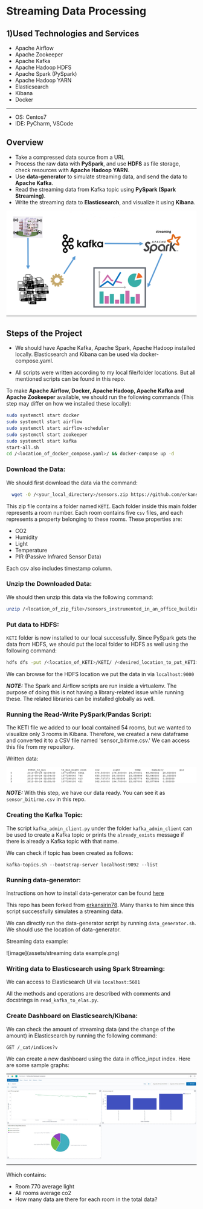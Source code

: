 # Streaming Data Processing

## 1)Used Technologies and Services

- Apache Airflow
- Apache Zookeeper
- Apache Kafka
- Apache Hadoop HDFS
- Apache Spark (PySpark)
- Apache Hadoop YARN
- Elasticsearch
- Kibana
- Docker

---
- OS: Centos7
- IDE: PyCharm, VSCode

## Overview

- Take a compressed data source from a URL
- Process the raw data with **PySpark**, and use **HDFS** as file storage, check resources with **Apache Hadoop YARN**.
- Use **data-generator** to simulate streaming data, and send the data to **Apache Kafka**.
- Read the streaming data from Kafka topic using **PySpark (Spark Streaming)**.
- Write the streaming data to **Elasticsearch**, and visualize it using **Kibana**.

![image](assets/schema.png)







## Steps of the Project

- We should have Apache Kafka, Apache Spark, Apache Hadoop installed locally. Elasticsearch and Kibana can be used via docker-compose.yaml.


- All scripts were written according to my local file/folder locations. But all mentioned scripts can be found in this repo.

To make **Apache Airflow, Docker, Apache Hadoop, Apache Kafka and Apache Zookeeper** available, we should run the following commands (This step may differ on how we installed these locally):
```bash
sudo systemctl start docker
sudo systemctl start airflow
sudo systemctl start airflow-scheduler
sudo systemctl start zookeeper
sudo systemctl start kafka
start-all.sh
cd /<location_of_docker_compose.yaml>/ && docker-compose up -d 
```


### Download the Data:
We should first download the data via the command:
```bash
  wget -O /<your_local_directory>/sensors.zip https://github.com/erkansirin78/datasets/raw/master/sensors_instrumented_in_an_office_building_dataset.zip
```
This zip file contains a folder named `KETI`. Each folder inside this main folder represents
a room number. Each room contains five `csv` files, and each represents a property belonging to 
these rooms. These properties are:

- CO2
- Humidity
- Light
- Temperature
- PIR (Passive Infrared Sensor Data)

Each csv also includes timestamp column.

### Unzip the Downloaded Data:
We should then unzip this data via the following command:

```bash
unzip /<location_of_zip_file>/sensors_instrumented_in_an_office_building_dataset.zip -d /<desired_location_of_unzipped_folder/
```

### Put data to HDFS:
`KETI` folder is now installed to our local successfully. 
Since PySpark gets the data from HDFS, we should put the local folder to HDFS 
as well using the following command:

```bash
hdfs dfs -put /<location_of_KETI>/KETI/ /<desired_location_to_put_KETI>/
```
We can browse for the HDFS location we put the data in via `localhost:9000`

**_NOTE:_**  The Spark and Airflow scripts are run inside a virtualenv. The purpose of doing this 
is not having a library-related issue while running these. The related libraries can be installed
globally as well.

### Running the Read-Write PySpark/Pandas Script:
The KETI file we added to our local contained 54 rooms, but we wanted to visualize only 3 rooms in Kibana. Therefore, we created a new dataframe and converted it to a CSV file named 'sensor_bitirme.csv.' We can access this file from my repository.

Written data:

![image](assets/written_data_ss.png)

**_NOTE:_** With this step, we have our data ready. You can see it as `sensor_bitirme.csv` in this repo.

### Creating the Kafka Topic:

The script `kafka_admin_client.py` under the folder `kafka_admin_client` can be used to
create a Kafka topic or prints the `already_exists` message if there is already a Kafka topic
with that name.

We can check if topic has been created as follows:

```
kafka-topics.sh --bootstrap-server localhost:9092 --list
```

### Running data-generator:

Instructions on how to install data-generator can be found [here](https://github.com/dogukannulu/data-generator)

This repo has been forked from [erkansirin78](https://github.com/erkansirin78). Many thanks to him since 
this script successfully simulates a streaming data.

We can directly run the data-generator script by running `data_generator.sh`. We should use
the location of data-generator.

Streaming data example:

![image](assets/streaming data example.png)



### Writing data to Elasticsearch using Spark Streaming:

We can access to Elasticsearch UI via `localhost:5601`

All the methods and operations are described with comments and docstrings in 
`read_kafka_to_elas.py`.



### Create Dashboard on Elasticsearch/Kibana:

We can check the amount of streaming data (and the change of the amount) 
in Elasticsearch by running the following command:

```
GET /_cat/indices?v
```

We can create a new dashboard using the data in office_input index. Here are some sample graphs:

![image](assets/dashboards_ss.jpeg)

Which contains:
- Room 770 average light
- All rooms average co2
- How many data are there for each room in the total data?

